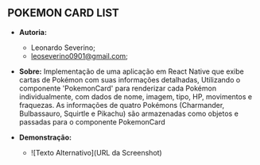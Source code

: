 ## POKEMON CARD LIST
- **Autoria:**
  - Leonardo Severino;
  - leoseverino0901@gmail.com;
    
- **Sobre:**
Implementação de uma aplicação em React Native que exibe cartas de Pokémon com suas informações detalhadas, Utilizando o componente 'PokemonCard' para renderizar cada Pokémon individualmente, com dados de nome, imagem, tipo, HP, movimentos e fraquezas. As informações de quatro Pokémons (Charmander, Bulbassauro, Squirtle e Pikachu) são armazenadas como objetos e passadas para o componente PokemonCard

- **Demonstração:**
  - ![Texto Alternativo](URL da Screenshot)
